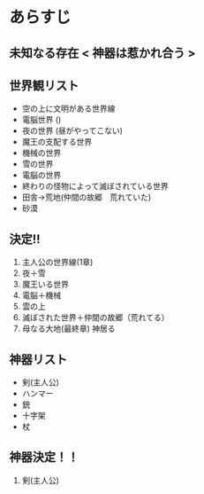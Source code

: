 # あらすじ
## 未知なる存在 < 神器は惹かれ合う >

## 世界観リスト
- 空の上に文明がある世界線
- 電脳世界 ()
- 夜の世界 (昼がやってこない)
- 魔王の支配する世界 
- 機械の世界
- 雪の世界
- 電脳の世界
- 終わりの怪物によって滅ぼされている世界
- 田舎→荒地(仲間の故郷　荒れていた)
- 砂漠

## 決定!!
1. 主人公の世界線(1章)
2. 夜＋雪
3. 魔王いる世界
4. 電脳＋機械
5. 雲の上
6. 滅ぼされた世界＋仲間の故郷（荒れてる）
7. 母なる大地(最終章) 神居る

## 神器リスト
-  剣(主人公)
- ハンマー
- 銃
- 十字架
- 杖


## 神器決定！！
1. 剣(主人公)
